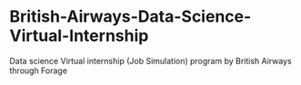 # British-Airways-Data-Science-Virtual-Internship
Data science Virtual internship (Job Simulation) program by British Airways through Forage
